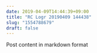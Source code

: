 ```yaml
---
date: 2019-04-09T14:44:39+09:00
title: "RC Logr 20190409 144438"
slug: "1554788679"
draft: false
---
```


Post content in markdown format
